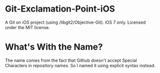 Git-Exclamation-Point-iOS
=========================

A Git on iOS project (using /libgit2/Objective-Git). iOS 7 only.
Licensed under the MIT license.

What's With the Name?
===================
The name comes from the fact that Github doesn't accept Special Characters in repository names. 
So I named it using explicit syntax instead.
